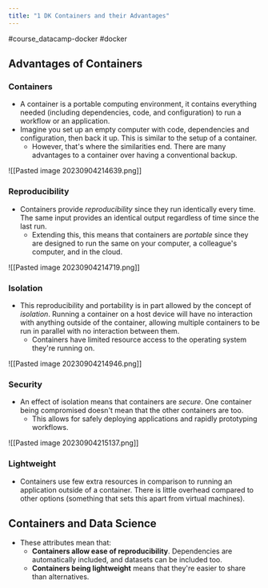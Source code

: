 ```yaml
---
title: "1 DK Containers and their Advantages"
---
```

#course_datacamp-docker #docker

## Advantages of Containers
### Containers

- A container is a portable computing environment, it contains everything needed (including dependencies, code, and configuration) to run a workflow or an application.
- Imagine you set up an empty computer with code, dependencies and configuration, then back it up. This is similar to the setup of a container.
    - However, that's where the similarities end. There are many advantages to a container over having a conventional backup.

![[Pasted image 20230904214639.png]]

### Reproducibility

- Containers provide *reproducibility* since they run identically every time. The same input provides an identical output regardless of time since the last run.
    - Extending this, this means that containers are *portable* since they are designed to run the same on your computer, a colleague's computer, and in the cloud.

![[Pasted image 20230904214719.png]]

### Isolation

- This reproducibility and portability is in part allowed by the concept of *isolation*. Running a container on a host device will have no interaction with anything outside of the container, allowing multiple containers to be run in parallel with no interaction between them.
    - Containers have limited resource access to the operating system they're running on.

![[Pasted image 20230904214946.png]]

### Security

- An effect of isolation means that containers are *secure*. One container being compromised doesn't mean that the other containers are too.
    - This allows for safely deploying applications and rapidly prototyping workflows.

![[Pasted image 20230904215137.png]]

### Lightweight

- Containers use few extra resources in comparison to running an application outside of a container. There is little overhead compared to other options (something that sets this apart from virtual machines).

## Containers and Data Science

- These attributes mean that:
    - **Containers allow ease of reproducibility**. Dependencies are automatically included, and datasets can be included too.
    - **Containers being lightweight** means that they're easier to share than alternatives.
